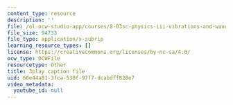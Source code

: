 ```yaml
---
content_type: resource
description: ''
file: /ol-ocw-studio-app/courses/8-03sc-physics-iii-vibrations-and-waves-fall-2016/60e44a813fca530f97f7dcabdff828e7_I0YACDaY-ww.vtt
file_size: 94733
file_type: application/x-subrip
learning_resource_types: []
license: https://creativecommons.org/licenses/by-nc-sa/4.0/
ocw_type: OCWFile
resourcetype: Other
title: 3play caption file
uid: 60e44a81-3fca-530f-97f7-dcabdff828e7
video_metadata:
  youtube_id: null
---
```

